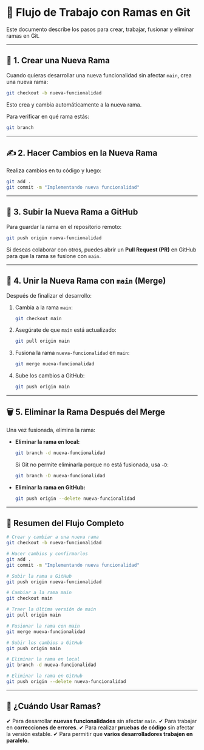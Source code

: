 # 🚀 Flujo de Trabajo con Ramas en Git

Este documento describe los pasos para crear, trabajar, fusionar y eliminar ramas en Git.

---

## 📌 1. Crear una Nueva Rama
Cuando quieras desarrollar una nueva funcionalidad sin afectar `main`, crea una nueva rama:
```bash
git checkout -b nueva-funcionalidad
```
Esto crea y cambia automáticamente a la nueva rama.

Para verificar en qué rama estás:
```bash
git branch
```

---

## ✍ 2. Hacer Cambios en la Nueva Rama
Realiza cambios en tu código y luego:
```bash
git add .
git commit -m "Implementando nueva funcionalidad"
```

---

## 🔄 3. Subir la Nueva Rama a GitHub
Para guardar la rama en el repositorio remoto:
```bash
git push origin nueva-funcionalidad
```

Si deseas colaborar con otros, puedes abrir un **Pull Request (PR)** en GitHub para que la rama se fusione con `main`.

---

## 🔀 4. Unir la Nueva Rama con `main` (Merge)
Después de finalizar el desarrollo:

1. Cambia a la rama `main`:
   ```bash
   git checkout main
   ```

2. Asegúrate de que `main` está actualizado:
   ```bash
   git pull origin main
   ```

3. Fusiona la rama `nueva-funcionalidad` en `main`:
   ```bash
   git merge nueva-funcionalidad
   ```

4. Sube los cambios a GitHub:
   ```bash
   git push origin main
   ```

---

## 🗑 5. Eliminar la Rama Después del Merge
Una vez fusionada, elimina la rama:

- **Eliminar la rama en local:**
  ```bash
  git branch -d nueva-funcionalidad
  ```

  Si Git no permite eliminarla porque no está fusionada, usa `-D`:
  ```bash
  git branch -D nueva-funcionalidad
  ```

- **Eliminar la rama en GitHub:**
  ```bash
  git push origin --delete nueva-funcionalidad
  ```

---

## 📌 Resumen del Flujo Completo
```bash
# Crear y cambiar a una nueva rama
git checkout -b nueva-funcionalidad

# Hacer cambios y confirmarlos
git add .
git commit -m "Implementando nueva funcionalidad"

# Subir la rama a GitHub
git push origin nueva-funcionalidad

# Cambiar a la rama main
git checkout main

# Traer la última versión de main
git pull origin main

# Fusionar la rama con main
git merge nueva-funcionalidad

# Subir los cambios a GitHub
git push origin main

# Eliminar la rama en local
git branch -d nueva-funcionalidad

# Eliminar la rama en GitHub
git push origin --delete nueva-funcionalidad
```

---

## 🎯 ¿Cuándo Usar Ramas?
✔ Para desarrollar **nuevas funcionalidades** sin afectar `main`.
✔ Para trabajar en **correcciones de errores**.
✔ Para realizar **pruebas de código** sin afectar la versión estable.
✔ Para permitir que **varios desarrolladores trabajen en paralelo**.

